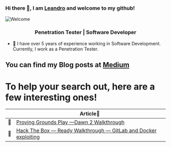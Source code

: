 ### Hi there 👋, I am [Leandro](https://www.linkedin.com/in/leandrobatista1998/) and welcome to my github!

![Welcome](https://media.giphy.com/media/dT7uXqMj1GKRHhIYkX/giphy.gif)

<h3 align="center">Penetration Tester | Software Developer</h3>

- 🔭 I have over 5 years of experience working in Software Development. Currently, I work as a Penetration Tester.


## You can find my Blog posts at [Medium](https://itsleandro.medium.com/)
# To help your search out, here are a few interesting ones!
||Article📝
|-|-|
|📖|[Proving Grounds Play —Dawn 2 Walkthrough](https://itsleandro.medium.com/proving-grounds-play-dawn-2-walkthrough-e246c70fe876)|
|📖|[Hack The Box — Ready Walkthrough — GitLab and Docker exploiting](https://medium.com/devroot/hack-the-box-ready-walkthrough-gitlab-and-docker-exploiting-997db465d3f7)|


<!--
**IamLeandrooooo/IamLeandrooooo** is a ✨ _special_ ✨ repository because its `README.md` (this file) appears on your GitHub profile.

Here are some ideas to get you started:

- 🔭 I’m currently working on ...
- 🌱 I’m currently learning ...
- 👯 I’m looking to collaborate on ...
- 🤔 I’m looking for help with ...
- 💬 Ask me about ...
- 📫 How to reach me: ...
- 😄 Pronouns: ...
- ⚡ Fun fact: ...
-->
